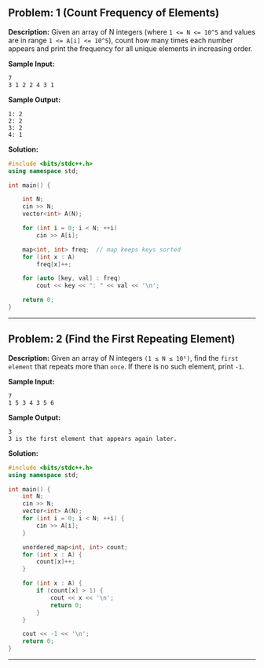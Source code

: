 ## Problem: 1 (Count Frequency of Elements)

**Description:** Given an array of N integers (where `1 <= N <= 10^5` and values are in range `1 <= A[i] <= 10^5`), count how many times each number appears and print the frequency for all unique elements in increasing order.

**Sample Input:**

```
7
3 1 2 2 4 3 1
```

**Sample Output:**

```
1: 2
2: 2
3: 2
4: 1
```

**Solution:**

```C++
#include <bits/stdc++.h>
using namespace std;

int main() {

    int N;
    cin >> N;
    vector<int> A(N);

    for (int i = 0; i < N; ++i)
        cin >> A[i];

    map<int, int> freq;  // map keeps keys sorted
    for (int x : A)
        freq[x]++;

    for (auto [key, val] : freq)
        cout << key << ": " << val << '\n';

    return 0;
}

```

---

## Problem: 2 (Find the First Repeating Element)

**Description:** Given an array of N integers `(1 ≤ N ≤ 10⁵)`, find the `first element` that repeats more than `once`. If there is no such element, print `-1`.

**Sample Input:**

```
7
1 5 3 4 3 5 6
```

**Sample Output:**

```
3
3 is the first element that appears again later.
```

**Solution:**

```C++
#include <bits/stdc++.h>
using namespace std;

int main() {
    int N;
    cin >> N;
    vector<int> A(N);
    for (int i = 0; i < N; ++i) {
        cin >> A[i];
    }

    unordered_map<int, int> count;
    for (int x : A) {
        count[x]++;
    }

    for (int x : A) {
        if (count[x] > 1) {
            cout << x << '\n';
            return 0;
        }
    }

    cout << -1 << '\n';
    return 0;
}
```

---
